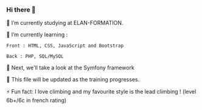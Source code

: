 ### Hi there 👋

🔭 I’m currently studying at ELAN-FORMATION.

🌱 I’m currently learning : 

    Front : HTML, CSS, JavaScript and Bootstrap
  
    Back : PHP, SQL/MySQL

🌱 Next, we'll take a look at the Symfony framework

🌱 This file will be updated as the training progresses.

⚡ Fun fact: I love climbing and my favourite style is the lead climbing ! (level 6b+/6c in french rating)



<!--
**Skyflexx/Skyflexx** is a ✨ _special_ ✨ repository because its `README.md` (this file) appears on your GitHub profile.

Here are some ideas to get you started:

- 🔭 I’m currently working on ...
- 🌱 I’m currently learning ...
- 👯 I’m looking to collaborate on ...
- 🤔 I’m looking for help with ...
- 💬 Ask me about ...
- 📫 How to reach me: ...
- 😄 Pronouns: ...
- ⚡ Fun fact: ...
-->

